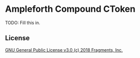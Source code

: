 # Ampleforth Compound CToken

TODO: Fill this in.

## License

[GNU General Public License v3.0 (c) 2018 Fragments, Inc.](./LICENSE)
